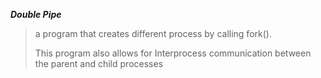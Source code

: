 __*Double Pipe*__
> a program that creates different process by calling fork(). 
>
> This program also allows for Interprocess communication between the parent and child processes
 

